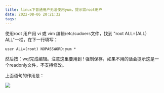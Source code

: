 ```yaml
---
title: linux下普通用户无法使用yum，提示需root用户
date: 2022-08-06 20:21:32
tags:
---
```


<!-- more -->

使用root 用户用 vi 或 vim 编辑/etc/sudoers文件，找到 "root ALL=(ALL) ALL"一栏，在下一行填写：

```
user ALL=(root) NOPASSWORD:yum *
```

然后按：wq!完成编辑。注意这里要用到 ! 强制保存，如果不用的话会提示这是一个readonly文件，不支持修改。

上面语句的作用是：

![](https://raw.githubusercontent.com/YuanZhou314/PicRepo/main/imgs/20220806202154.png)

 
